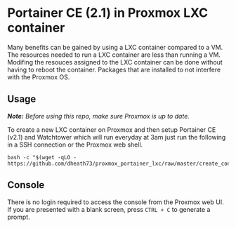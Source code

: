 # Portainer CE (2.1) in Proxmox LXC container

Many benefits can be gained by using a LXC container compared to a VM. The resources needed to run a LXC container are less than running a VM. Modifing the resouces assigned to the LXC container can be done without having to reboot the container. Packages that are installed to not interfere with the Proxmox OS.

## Usage

***Note:*** _Before using this repo, make sure Proxmox is up to date._

To create a new LXC container on Proxmox and then setup Portainer CE (v2.1) and Watchtower which will run everyday at 3am just run the following in a SSH connection or the Proxmox web shell.

```
bash -c "$(wget -qLO - https://github.com/dheath73/proxmox_portainer_lxc/raw/master/create_container.sh)"
```

## Console

There is no login required to access the console from the Proxmox web UI. If you are presented with a blank screen, press `CTRL + C` to generate a prompt.
